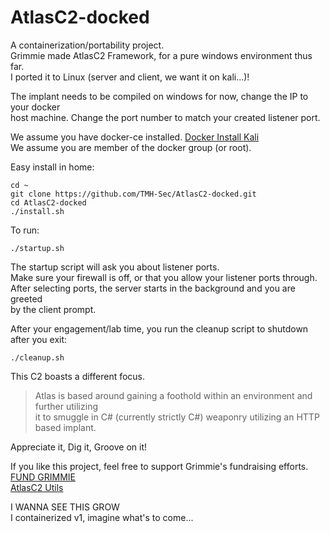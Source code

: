 # AtlasC2-docked  
A containerization/portability project.  
Grimmie made AtlasC2 Framework, for a pure windows environment thus far.  
I ported it to Linux (server and client, we want it on kali...)!  

The implant needs to be compiled on windows for now, change the IP to your docker  
host machine. Change the port number to match your created listener port.  

We assume you have docker-ce installed. [Docker Install Kali](https://www.kali.org/docs/containers/installing-docker-on-kali/)  
We assume you are member of the docker group (or root).  

Easy install in home:  

```
cd ~  
git clone https://github.com/TMH-Sec/AtlasC2-docked.git  
cd AtlasC2-docked  
./install.sh  
```

To run:  

```
./startup.sh
```

The startup script will ask you about listener ports.  
Make sure your firewall is off, or that you allow your listener ports through.  
After selecting ports, the server starts in the background and you are greeted  
by the client prompt.  

After your engagement/lab time, you run the cleanup script to shutdown after you exit:  

```
./cleanup.sh
```

This C2 boasts a different focus.  

> Atlas is based around gaining a foothold within an environment and further utilizing   
> it to smuggle in C# (currently strictly C#) weaponry utilizing an HTTP based implant.  

Appreciate it, Dig it, Groove on it!    

If you like this project, feel free to support Grimmie's fundraising efforts.  
[FUND GRIMMIE](https://github.com/Gr1mmie/AtlasC2/blob/master/.github/FUNDING.yml)  
[AtlasC2 Utils](https://github.com/Gr1mmie/AtlasUtils)  

I WANNA SEE THIS GROW  
I containerized v1, imagine what's to come...  
